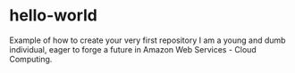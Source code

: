 # hello-world
Example of how to create your very first repository
I am a young and dumb individual, eager to forge a future in Amazon Web Services - Cloud Computing. 
